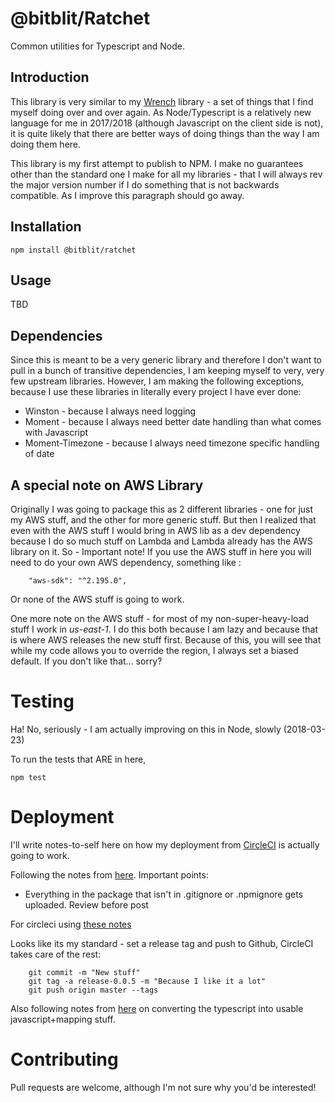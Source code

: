 # @bitblit/Ratchet

Common utilities for Typescript and Node.

## Introduction

This library is very similar to my [Wrench](https://github.com/bitblit/Wrench) library - a set of things that I
find myself doing over and over again.  As Node/Typescript is a relatively new language for me in 2017/2018 (although
Javascript on the client side is not), it is quite likely that there are better ways of doing things than the way I
am doing them here.  

This library is my first attempt to publish to NPM.  I make no guarantees other than the standard one I make for all
my libraries - that I will always rev the major version number if I do something that is not backwards compatible.  As
I improve this paragraph should go away.

## Installation
`npm install @bitblit/ratchet`

## Usage

TBD

## Dependencies

Since this is meant to be a very generic library and therefore I don't want to pull in a bunch of transitive 
dependencies, I am keeping myself to very, very few upstream libraries.  However, I am making the following exceptions,
because I use these libraries in literally every project I have ever done:

* Winston - because I always need logging
* Moment - because I always need better date handling than what comes with Javascript
* Moment-Timezone - because I always need timezone specific handling of date

## A special note on AWS Library

Originally I was going to package this as 2 different libraries - one for just my AWS stuff, and the other for more
generic stuff.  But then I realized that even with the AWS stuff I would bring in AWS lib as a dev dependency because
I do so much stuff on Lambda and Lambda already has the AWS library on it.  So - Important note!  If you use the
AWS stuff in here you will need to do your own AWS dependency, something like :

```
    "aws-sdk": "^2.195.0",
```

Or none of the AWS stuff is going to work.

One more note on the AWS stuff - for most of my non-super-heavy-load stuff I work in *us-east-1*.  I do this both
because I am lazy and because that is where AWS releases the new stuff first.  Because of this, you will see that 
while my code allows you to override the region, I always set a biased default.  If you don't like that... sorry?

# Testing
Ha!  No, seriously - I am actually improving on this in Node, slowly (2018-03-23)

To run the tests that ARE in here,

`npm test`


# Deployment

I'll write notes-to-self here on how my deployment from [CircleCI](https://circleci.com) is actually going to work.

Following the notes from [here](https://docs.npmjs.com/getting-started/publishing-npm-packages).  Important points:

* Everything in the package that isn't in .gitignore or .npmignore gets uploaded.  Review before post

For circleci using [these notes](https://circleci.com/docs/1.0/npm-continuous-deployment/)

Looks like its my standard - set a release tag and push to Github, CircleCI takes care of the rest:

```
    git commit -m "New stuff"
    git tag -a release-0.0.5 -m "Because I like it a lot"
    git push origin master --tags

```

Also following notes from [here](https://ljn.io/posts/publishing-typescript-projects-with-npm/) on converting the
typescript into usable javascript+mapping stuff.



# Contributing

Pull requests are welcome, although I'm not sure why you'd be interested!
